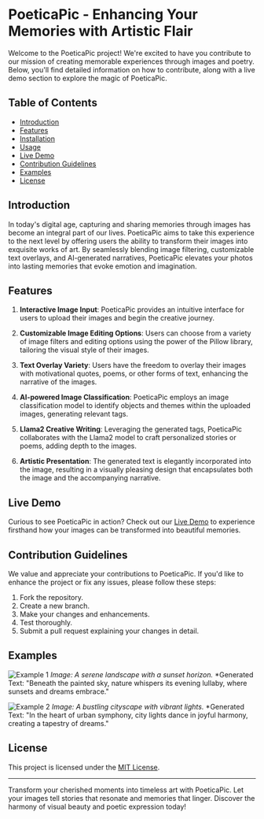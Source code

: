 # PoeticaPic - Enhancing Your Memories with Artistic Flair

Welcome to the PoeticaPic project! We're excited to have you contribute to our mission of creating memorable experiences through images and poetry. Below, you'll find detailed information on how to contribute, along with a live demo section to explore the magic of PoeticaPic.

## Table of Contents
- [Introduction](#introduction)
- [Features](#features)
- [Installation](#installation)
- [Usage](#usage)
- [Live Demo](#live-demo)
- [Contribution Guidelines](#contribution-guidelines)
- [Examples](#examples)
- [License](#license)

## Introduction
In today's digital age, capturing and sharing memories through images has become an integral part of our lives. PoeticaPic aims to take this experience to the next level by offering users the ability to transform their images into exquisite works of art. By seamlessly blending image filtering, customizable text overlays, and AI-generated narratives, PoeticaPic elevates your photos into lasting memories that evoke emotion and imagination.

## Features
1. **Interactive Image Input**: PoeticaPic provides an intuitive interface for users to upload their images and begin the creative journey.

2. **Customizable Image Editing Options**: Users can choose from a variety of image filters and editing options using the power of the Pillow library, tailoring the visual style of their images.

3. **Text Overlay Variety**: Users have the freedom to overlay their images with motivational quotes, poems, or other forms of text, enhancing the narrative of the images.

4. **AI-powered Image Classification**: PoeticaPic employs an image classification model to identify objects and themes within the uploaded images, generating relevant tags.

5. **Llama2 Creative Writing**: Leveraging the generated tags, PoeticaPic collaborates with the Llama2 model to craft personalized stories or poems, adding depth to the images.

6. **Artistic Presentation**: The generated text is elegantly incorporated into the image, resulting in a visually pleasing design that encapsulates both the image and the accompanying narrative.

## Live Demo
Curious to see PoeticaPic in action? Check out our [Live Demo](https://www.poeticapic-demo.com) to experience firsthand how your images can be transformed into beautiful memories.

## Contribution Guidelines
We value and appreciate your contributions to PoeticaPic. If you'd like to enhance the project or fix any issues, please follow these steps:
1. Fork the repository.
2. Create a new branch.
3. Make your changes and enhancements.
4. Test thoroughly.
5. Submit a pull request explaining your changes in detail.

## Examples
![Example 1](examples/example1.png)
*Image: A serene landscape with a sunset horizon.*
*Generated Text: "Beneath the painted sky, nature whispers its evening lullaby, where sunsets and dreams embrace."

![Example 2](examples/example2.png)
*Image: A bustling cityscape with vibrant lights.*
*Generated Text: "In the heart of urban symphony, city lights dance in joyful harmony, creating a tapestry of dreams."

## License
This project is licensed under the [MIT License](LICENSE).

---

Transform your cherished moments into timeless art with PoeticaPic. Let your images tell stories that resonate and memories that linger. Discover the harmony of visual beauty and poetic expression today!

